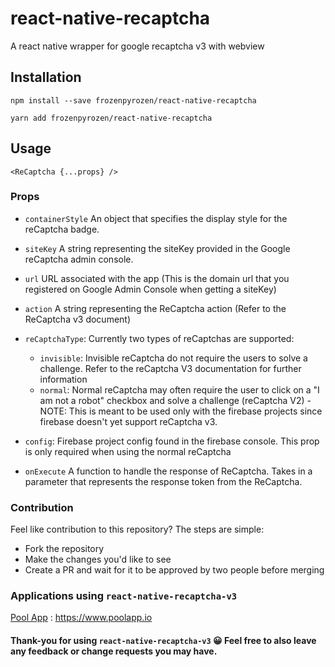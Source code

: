 # react-native-recaptcha
A react native wrapper for google recaptcha v3 with webview 

## Installation
```
npm install --save frozenpyrozen/react-native-recaptcha
```
```
yarn add frozenpyrozen/react-native-recaptcha
```

## Usage
```
<ReCaptcha {...props} />
```

### Props

* `containerStyle` An object that specifies the display style for the reCaptcha badge.

* `siteKey` A string representing the siteKey provided in the Google reCaptcha admin console.

* `url` URL associated with the app (This is the domain url that you registered on Google Admin Console when getting a siteKey)

* `action` A string representing the ReCaptcha action (Refer to the ReCaptcha v3 document)

* `reCaptchaType`: Currently two types of reCaptchas are supported:
  * `invisible`: Invisible reCaptcha do not require the users to solve a challenge. Refer to the reCaptcha V3 documentation for further information
  * `normal`: Normal reCaptcha may often require the user to click on a "I am not a robot" checkbox and solve a challenge (reCaptcha V2) - NOTE: This is meant to be used only with the firebase projects since firebase doesn't yet support reCaptcha v3.

* `config`: Firebase project config found in the firebase console. This prop is only required when using the normal reCaptcha

* `onExecute` A function to handle the response of ReCaptcha. Takes in a parameter that represents the
response token from the ReCaptcha.

### Contribution

Feel like contribution to this repository? The steps are simple:
* Fork the repository
* Make the changes you'd like to see
* Create a PR and wait for it to be approved by two people before merging

### Applications using `react-native-recaptcha-v3`

[Pool App](https://www.poolapp.io) : https://www.poolapp.io

#### Thank-you for using `react-native-recaptcha-v3` 😀 Feel free to also leave any feedback or change requests you may have.
